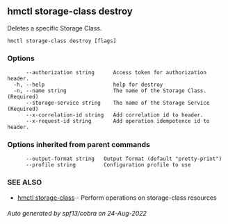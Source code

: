 ## hmctl storage-class destroy

Deletes a specific Storage Class.

```
hmctl storage-class destroy [flags]
```

### Options

```
      --authorization string      Access token for authorization header.
  -h, --help                      help for destroy
  -n, --name string               The name of the Storage Class. (Required)
      --storage-service string    The name of the Storage Service (Required)
      --x-correlation-id string   Add correlation id to header.
      --x-request-id string       Add operation idempotence id to header.
```

### Options inherited from parent commands

```
      --output-format string   Output format (default "pretty-print")
      --profile string         Configuration profile to use
```

### SEE ALSO

* [hmctl storage-class](hmctl_storage-class.md)	 - Perform operations on storage-class resources

###### Auto generated by spf13/cobra on 24-Aug-2022
